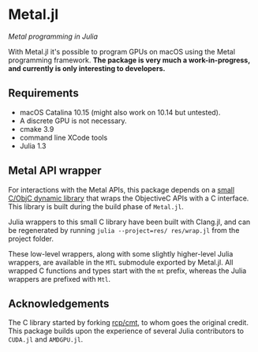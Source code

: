 # Metal.jl

*Metal programming in Julia*

With Metal.jl it's possible to program GPUs on macOS using the Metal programming
framework. **The package is very much a work-in-progress, and currently is only
interesting to developers.**


## Requirements

-  macOS Catalina 10.15 (might also work on 10.14 but untested).
-  A discrete GPU is not necessary.
-  cmake 3.9
-  command line XCode tools
-  Julia 1.3


## Metal API wrapper

For interactions with the Metal APIs, this package depends on a [small C/ObjC
dynamic library](https://github.com/JuliaGPU/cmt) that wraps the ObjectiveC APIs
with a C interface. This library is built during the build phase of `Metal.jl`.

Julia wrappers to this small C library have been built with Clang.jl, and can be
regenerated by running `julia --project=res/ res/wrap.jl` from the project
folder.

These low-level wrappers, along with some slightly higher-level Julia wrappers,
are available in the `MTL` submodule exported by Metal.jl. All wrapped C
functions and types start with the `mt` prefix, whereas the Julia wrappers are
prefixed with `Mtl`.


## Acknowledgements

The C library started by forking [rcp/cmt](https://github.com/recp/cmt), to whom
goes the original credit. This package builds upon the experience of several
Julia contributors to `CUDA.jl` and `AMDGPU.jl`.
